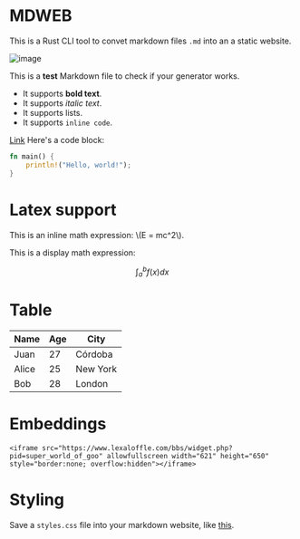 # MDWEB

This is a Rust CLI tool to convet markdown files `.md` into an a static website.



![image](https://media1.tenor.com/m/djaLJiqAxzIAAAAd/rust-lang-ferris.gif) 

This is a **test** Markdown file to check if your generator works.

- It supports **bold text**.
- It supports *italic text*.
- It supports lists.
- It supports `inline code`.


[Link](two.md)
Here's a code block:

```rust
fn main() {
    println!("Hello, world!");
}
```
# Latex support

This is an inline math expression: \\(E = mc^2\\).

This is a display math expression:

$$
\int_a^b f(x)dx
$$

# Table
| Name  | Age | City     |
|-------|-----|----------|
| Juan  | 27  | Córdoba  |
| Alice | 25  | New York |
| Bob   | 28  | London   |

# Embeddings
```script
<iframe src="https://www.lexaloffle.com/bbs/widget.php?pid=super_world_of_goo" allowfullscreen width="621" height="650" style="border:none; overflow:hidden"></iframe>
```

# Styling

Save a `styles.css` file into your markdown website, like [this](styling.md).